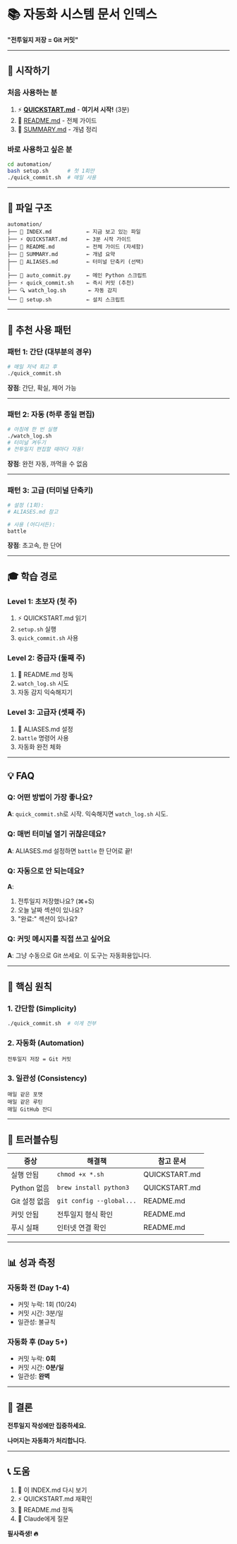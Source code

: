 # 📚 자동화 시스템 문서 인덱스

**"전투일지 저장 = Git 커밋"**

---

## 🎯 시작하기

### 처음 사용하는 분
1. ⚡ [**QUICKSTART.md**](QUICKSTART.md) - **여기서 시작!** (3분)
2. 📖 [README.md](Front/On/💌찰리스캇%20러브레터%20플젝/strategic%20ambiguity/_archive/automation/README.md) - 전체 가이드
3. 📝 [SUMMARY.md](Front/On/💌찰리스캇%20러브레터%20플젝/strategic%20ambiguity/_archive/automation/SUMMARY.md) - 개념 정리

### 바로 사용하고 싶은 분
```bash
cd automation/
bash setup.sh      # 첫 1회만
./quick_commit.sh  # 매일 사용
```

---

## 📁 파일 구조

```
automation/
├── 📘 INDEX.md           ← 지금 보고 있는 파일
├── ⚡ QUICKSTART.md      ← 3분 시작 가이드
├── 📖 README.md          ← 전체 가이드 (자세함)
├── 📝 SUMMARY.md         ← 개념 요약
├── 🔗 ALIASES.md         ← 터미널 단축키 (선택)
│
├── 🤖 auto_commit.py     ← 메인 Python 스크립트
├── ⚡ quick_commit.sh    ← 즉시 커밋 (추천)
├── 🔍 watch_log.sh       ← 자동 감지
└── 🔧 setup.sh           ← 설치 스크립트
```

---

## 🚀 추천 사용 패턴

### 패턴 1: 간단 (대부분의 경우)

```bash
# 매일 저녁 회고 후
./quick_commit.sh
```

**장점**: 간단, 확실, 제어 가능

---

### 패턴 2: 자동 (하루 종일 편집)

```bash
# 아침에 한 번 실행
./watch_log.sh
# 터미널 켜두기
# 전투일지 편집할 때마다 자동!
```

**장점**: 완전 자동, 까먹을 수 없음

---

### 패턴 3: 고급 (터미널 단축키)

```bash
# 설정 (1회):
# ALIASES.md 참고

# 사용 (어디서든):
battle
```

**장점**: 초고속, 한 단어

---

## 🎓 학습 경로

### Level 1: 초보자 (첫 주)
1. ⚡ QUICKSTART.md 읽기
2. `setup.sh` 실행
3. `quick_commit.sh` 사용

### Level 2: 중급자 (둘째 주)
1. 📖 README.md 정독
2. `watch_log.sh` 시도
3. 자동 감지 익숙해지기

### Level 3: 고급자 (셋째 주)
1. 🔗 ALIASES.md 설정
2. `battle` 명령어 사용
3. 자동화 완전 체화

---

## 💡 FAQ

### Q: 어떤 방법이 가장 좋나요?
**A**: `quick_commit.sh`로 시작. 익숙해지면 `watch_log.sh` 시도.

### Q: 매번 터미널 열기 귀찮은데요?
**A**: ALIASES.md 설정하면 `battle` 한 단어로 끝!

### Q: 자동으로 안 되는데요?
**A**: 
1. 전투일지 저장했나요? (⌘+S)
2. 오늘 날짜 섹션이 있나요?
3. "완료:" 섹션이 있나요?

### Q: 커밋 메시지를 직접 쓰고 싶어요
**A**: 그냥 수동으로 Git 쓰세요. 이 도구는 자동화용입니다.

---

## 🎯 핵심 원칙

### 1. 간단함 (Simplicity)
```bash
./quick_commit.sh  # 이게 전부
```

### 2. 자동화 (Automation)
```
전투일지 저장 = Git 커밋
```

### 3. 일관성 (Consistency)
```
매일 같은 포맷
매일 같은 루틴
매일 GitHub 잔디
```

---

## 🔧 트러블슈팅

| 증상 | 해결책 | 참고 문서 |
|------|--------|----------|
| 실행 안됨 | `chmod +x *.sh` | QUICKSTART.md |
| Python 없음 | `brew install python3` | QUICKSTART.md |
| Git 설정 없음 | `git config --global...` | README.md |
| 커밋 안됨 | 전투일지 형식 확인 | README.md |
| 푸시 실패 | 인터넷 연결 확인 | README.md |

---

## 📊 성과 측정

### 자동화 전 (Day 1-4)
- 커밋 누락: 1회 (10/24)
- 커밋 시간: 3분/일
- 일관성: 불규칙

### 자동화 후 (Day 5+)
- 커밋 누락: **0회**
- 커밋 시간: **0분/일**
- 일관성: **완벽**

---

## 🎉 결론

**전투일지 작성에만 집중하세요.**

**나머지는 자동화가 처리합니다.**

---

## 📞 도움

1. 📘 이 INDEX.md 다시 보기
2. ⚡ QUICKSTART.md 재확인
3. 📖 README.md 정독
4. 🤖 Claude에게 질문

**필사즉생! 🔥**
